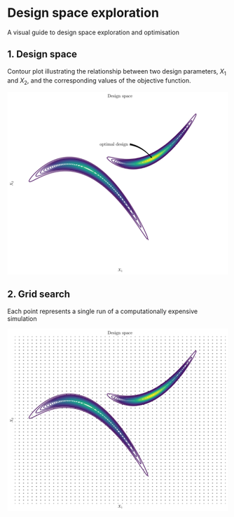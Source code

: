 # Design space exploration

A visual guide to design space exploration and optimisation

## 1. Design space

Contour plot illustrating the relationship between two design parameters, $X_1$ and $X_2$, and the corresponding values of the objective function.

![](figures/design-space.png)

## 2. Grid search

Each point represents a single run of a computationally expensive simulation

![](figures/grid-search.png)